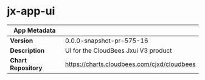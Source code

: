 # jx-app-ui

|App Metadata||
|---|---|
| **Version** | 0.0.0-snapshot-pr-575-16 |
| **Description** | UI for the CloudBees Jxui V3 product |
| **Chart Repository** | https://charts.cloudbees.com/cjxd/cloudbees |
